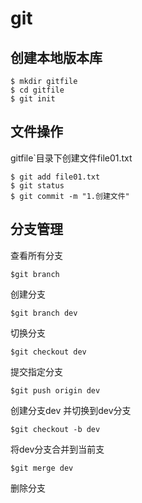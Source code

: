 # git

## 创建本地版本库

~~~shell
$ mkdir gitfile
$ cd gitfile
$ git init
~~~

## 文件操作

gitfile`目录下创建文件file01.txt

~~~shell
$ git add file01.txt
$ git status
$ git commit -m "1.创建文件"
~~~

## 分支管理

查看所有分支

~~~shell
$git branch
~~~

创建分支

~~~shell
$git branch dev
~~~

切换分支

~~~shell
$git checkout dev
~~~

提交指定分支

~~~shell
$git push origin dev
~~~

创建分支dev 并切换到dev分支

~~~shell
$git checkout -b dev
~~~

将dev分支合并到当前支

~~~shell
$git merge dev
~~~

删除分支

